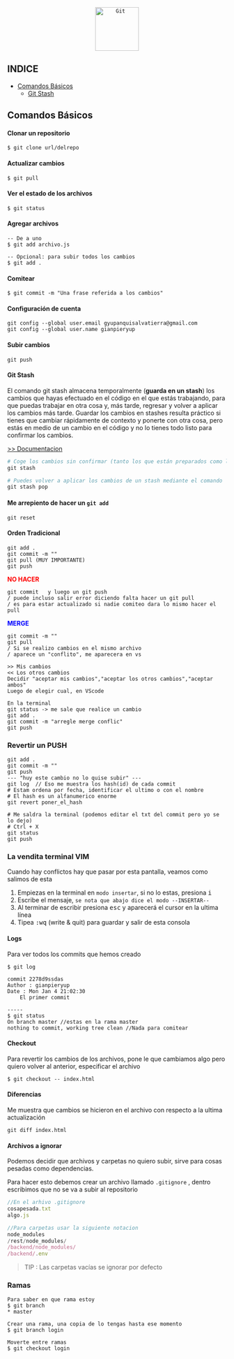<div align="center">
	<code><img width="100" src="https://user-images.githubusercontent.com/25181517/192108372-f71d70ac-7ae6-4c0d-8395-51d8870c2ef0.png" alt="Git" title="Git"/></code>
</div>

## INDICE
<!-- TOC -->

- [Comandos Básicos](#Comandos-Básicos)
    - [Git Stash](#git-stash)

<!-- /TOC -->






## Comandos Básicos

#### Clonar un repositorio

````shell
$ git clone url/delrepo
````

#### Actualizar cambios

````shell
$ git pull
````

#### Ver el estado de los archivos

````shell
$ git status
````

#### Agregar archivos

````shell
-- De a uno
$ git add archivo.js

-- Opcional: para subir todos los cambios
$ git add .
````

#### Comitear

````shell
$ git commit -m "Una frase referida a los cambios"
````

#### Configuración de cuenta

````shell
git config --global user.email gyupanquisalvatierra@gmail.com
git config --global user.name gianpieryup
````

#### Subir cambios

````shell
git push
````


#### Git Stash
El comando git stash almacena temporalmente (**guarda en un stash**) los cambios que hayas efectuado en el código en el que estás trabajando, para que puedas trabajar en otra cosa y, más tarde, regresar y volver a aplicar los cambios más tarde. Guardar los cambios en stashes resulta práctico si tienes que cambiar rápidamente de contexto y ponerte con otra cosa, pero estás en medio de un cambio en el código y no lo tienes todo listo para confirmar los cambios.

[>> Documentacion](https://www.atlassian.com/es/git/tutorials/saving-changes/git-stash)


```python
# Coge los cambios sin confirmar (tanto los que están preparados como los que no), los guarda aparte para usarlos más adelante y, acto seguido, los deshace en el código en el que estás trabajando.
git stash

# Puedes volver a aplicar los cambios de un stash mediante el comando
git stash pop
```



####  Me arrepiento de hacer un `git add`

````shell
git reset
````



#### Orden Tradicional

````shell
git add .
git commit -m ""
git pull (MUY IMPORTANTE)
git push
````

<span style='color:red'>**NO HACER**</span>

````shell
git commit   y luego un git push 
/ puede incluso salir error diciendo falta hacer un git pull
/ es para estar actualizado si nadie comiteo dara lo mismo hacer el pull 
````

<span style='color:blue'>**MERGE**</span>

````shell
git commit -m ""
git pull
/ Si se realizo cambios en el mismo archivo
/ aparece un "conflito", me aparecera en vs

>> Mis cambios
<< Los otros cambios
Decidir "aceptar mis cambios","aceptar los otros cambios","aceptar ambos"
Luego de elegir cual, en VScode

En la terminal
git status -> me sale que realice un cambio
git add .
git commit -m "arregle merge conflic"
git push
````

### Revertir un PUSH

````shell
git add .
git commit -m ""
git push
--- "huy este cambio no lo quise subir" ---
git log  // Eso me muestra los hash(id) de cada commit
# Estam ordena por fecha, identificar el ultimo o con el nombre
# El hash es un alfanumerico enorme
git revert poner_el_hash

# Me saldra la terminal (podemos editar el txt del commit pero yo se lo dejo)
# Ctrl + X
git status
git push
````





### La vendita terminal VIM

Cuando hay conflictos hay que pasar por esta pantalla, veamos como salimos de esta

1. Empiezas en la terminal en `modo insertar`, si no lo estas, presiona <kbd>i</kbd> 
2. Escribe el mensaje, `se nota que abajo dice el modo --INSERTAR--`
3. Al terminar de escribir presiona <kbd>esc</kbd> y aparecerá el cursor en la ultima línea
4. Tipea <kbd>:wq</kbd>   (write & quit) para guardar y salir de esta consola

#### Logs

Para ver todos los commits que hemos creado

````shell
$ git log

commit 2278d9ssdas
Author : gianpieryup
Date : Mon Jan 4 21:02:30
	El primer commit
	
-----
$ git status
On branch master //estas en la rama master
nothing to commit, working tree clean //Nada para comitear
````

#### Checkout

Para revertir los cambios de los archivos, pone le que cambiamos algo pero quiero volver al anterior, especificar el archivo

````shell
$ git checkout -- index.html
````

#### Diferencias

Me muestra que cambios se hicieron en el archivo con respecto a la ultima actualización

````shell
git diff index.html
````

#### Archivos a ignorar

Podemos decidir que archivos y carpetas no quiero subir, sirve para cosas pesadas como dependencias.

Para hacer esto debemos crear un archivo llamado `.gitignore` , dentro escribimos que no se va a subir al repositorio

````javascript
//En el arhivo .gitignore
cosapesada.txt
algo.js

//Para carpetas usar la siguiente notacion
node_modules
/rest/node_modules/
/backend/node_modules/
/backend/.env
````

> TIP : Las carpetas vacías se ignorar por defecto

### Ramas

````shell
Para saber en que rama estoy
$ git branch
* master

Crear una rama, una copia de lo tengas hasta ese momento
$ git branch login

Moverte entre ramas
$ git checkout login
````












